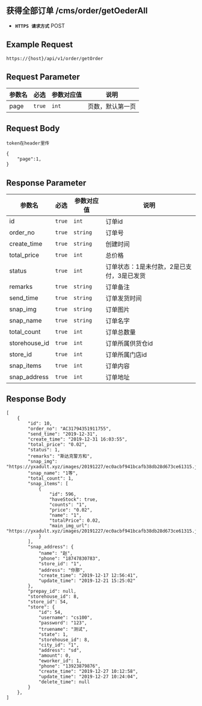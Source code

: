 ## 获得全部订单 /cms/order/getOederAll
- **`HTTPS 请求方式`** POST

## Example Request
```
https://{host}/api/v1/order/getOrder
```

## Request Parameter

| 参数名        | 必选   | 参数对应值  | 说明                            |    
| ------------ | ------ | ---------- | --------------------------------|
| page         | `true` | `int`      | 页数，默认第一页                 |


## Request Body

```
token在header里传

{
    "page":1,
}

```



## Response Parameter

| 参数名              | 必选   | 参数对应值 | 说明                                     |
| ------------------- | ------ | ---------- | ---------------------------------      |
| id                  | `true` | `int`      | 订单id                            		 |
| order_no            | `true` | `string`   | 订单号                            		 |
| create_time         | `true` | `string`   | 创建时间                          		 |
| total_price         | `true` | `int`      | 总价格                            		 |
| status              | `true` | `int`      | 订单状态：1是未付款，2是已支付，3是已发货  |
| remarks             | `true` | `string`   | 订单备注                                |
| send_time           | `true` | `string`   | 订单发货时间                            |
| snap_img            | `true` | `string`   | 订单图片                           	 |
| snap_name           | `true` | `string`   | 订单名字                           	 |
| total_count         | `true` | `int`      | 订单总数量                         	 |
| storehouse_id       | `true` | `int`      | 订单所属供货仓id                   	 	 |
| store_id            | `true` | `int`      | 订单所属门店id                     		 |
| snap_items          | `true` | `int`      | 订单内容                                |
| snap_address        | `true` | `int`      | 订单地址                                |


## Response Body

```
[
    {
        "id": 10,
        "order_no": "AC31794351911755",
        "send_time": "2019-12-31",
        "create_time": "2019-12-31 16:03:55",
        "total_price": "0.02",
        "status": 1,
        "remarks": "斯达克警方和",
        "snap_img": "https://yxadult.xyz/images/20191227/ec0acbf941bcafb38db28d673ce61315.jpg",
        "snap_name": "1等",
        "total_count": 1,
        "snap_items": [
            {
                "id": 596,
                "haveStock": true,
                "counts": "1",
                "price": "0.02",
                "name": "1",
                "totalPrice": 0.02,
                "main_img_url": "https://yxadult.xyz/images/20191227/ec0acbf941bcafb38db28d673ce61315.jpg"
            }
        ],
        "snap_address": {
            "name": "赵",
            "phone": "18747830783",
            "store_id": "1",
            "address": "你那",
            "create_time": "2019-12-17 12:56:41",
            "update_time": "2019-12-21 15:25:02"
        },
        "prepay_id": null,
        "storehouse_id": 8,
        "store_id": 54,
        "store": {
            "id": 54,
            "username": "cs100",
            "password": "123",
            "truename": "测试",
            "state": 1,
            "storehouse_id": 8,
            "city_id": "1",
            "address": "sd",
            "amount": 0,
            "eworker_id": 1,
            "phone": "13923879876",
            "create_time": "2019-12-27 10:12:58",
            "update_time": "2019-12-27 10:24:04",
            "delete_time": null
        }
    },
]

```

